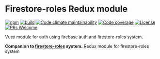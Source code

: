 # Firestore-roles Redux module

[![npm](https://img.shields.io/npm/v/firestore-roles-redux-module.svg?style=flat-square)](https://www.npmjs.com/package/firestore-roles-redux-module) [![build](https://travis-ci.com/Jblew/firestore-roles-redux-module.svg?branch=master)](https://travis-ci.com/Jblew/firestore-roles-redux-module) [![Code climate maintainability](https://img.shields.io/codeclimate/maintainability/Jblew/firestore-roles-redux-module?style=flat-square)](https://codeclimate.com/github/Jblew/firestore-roles-redux-module) [![Code coverage](https://img.shields.io/codeclimate/coverage/Jblew/firestore-roles-redux-module?style=flat-square)](https://codeclimate.com/github/Jblew/firestore-roles-redux-module) [![License](https://img.shields.io/github/license/Jblew/firestore-roles-redux-module.svg?style=flat-square)](https://github.com/Jblew/firestore-roles-redux-module/blob/master/LICENSE) [![PRs Welcome](https://img.shields.io/badge/PRs-welcome-brightgreen.svg?style=flat-square)](http://makeapullrequest.com)

Vuex module for auth using firebase auth and firestore-roles system.

**Companion to [firestore-roles](https://github.com/jblew/firestore-roles) system.**
Redux module for firestore-roles system
